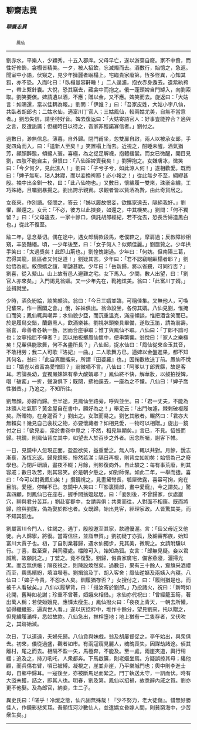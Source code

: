 

## 聊齋志異

##### 聊齋志異
　　`鳳仙`

* * *

劉赤水，平樂人，少穎秀。十五入郡庠。父母早亡，遂以游蕩自廢。家不中貲，而性好修飾，衾榻皆精美。一夕，被人招飲，忘滅燭而去。酒數行，始憶之，急返。聞室中小語，伏窺之，見少年擁麗者眠榻上。宅臨貴家廢第，恆多怪異，心知其狐，亦不恐。入而叱曰：「臥榻豈容鼾睡！」二人遑遽，抱衣赤身遁去。遺紫紈袴一，帶上繫針囊。大悅，恐其竊去，藏衾中而抱之。俄一蓬頭婢自門罅入，向劉索取。劉笑要償。婢請遺以酒，不應；贈以金，又不應。婢笑而去。旋返曰：「大姑言：如賜還，當以佳耦為報。」劉問：「伊誰？」曰：「吾家皮姓，大姑小字八仙，共臥者胡郎也；二姑水仙，適富川丁官人；三姑鳳仙，較兩姑尤美，自無不當意者。」劉恐失信，請坐待好音。婢去復返曰：「大姑寄語官人：好事豈能猝合？適與之言，反遭詬厲；但緩時日以待之，吾家非輕諾寡信者。」劉付之。

過數日，渺無信息。薄暮，自外歸。閉門甫坐，忽雙扉自啟，兩人以被承女郎，手捉四角而入，曰：「送新人至矣！」笑置榻上而去。近視之，酣睡未醒，酒氣猶芳，頳顏醉態，傾絕人寰。喜極，為之捉足解襪，抱體緩裳。而女已微醒，開目見劉，四肢不能自主，但恨曰：「八仙淫婢賣我矣！」劉狎抱之。女嫌膚冰，微笑曰：「今夕何夕，見此涼人！」劉曰：「子兮子兮，如此涼人何！」遂相歡愛。既而曰：「婢子無恥，玷人牀寢，而以妾換袴耶！必小報之！」從此無夕不至，綢繆甚殷。袖中出金釧一枚，曰：「此八仙物也。」又數日，懷繡履一雙來，珠嵌金繡，工巧殊絕，且囑劉暴揚之。劉出誇示親賓。求觀者皆以貲酒為贄，由此奇貨居之。

女夜來，作別語。怪問之，答云：「姊以履故恨妾，欲攜家遠去，隔絕我好。」劉懼，願還之。女云：「不必，彼方以此挾妾，如還之，中其機矣。」劉問：「何不獨留？」曰：「父母遠去，一家十餘口，俱託胡郎經紀，若不從去，恐長舌婦造黑白也。」從此不復至。

踰二年，思念綦切。偶在途中，遇女郎騎款段馬，老僕鞚之，摩肩過；反啟障紗相窺，丰姿豔絕。頃，一少年後至，曰：「女子何人？似頗佳麗。」劉亟贊之。少年拱手笑曰：「太過獎矣！此即山荊也。」劉惶愧謝過。少年曰：「何妨。但南陽三葛，君得其龍，區區者又何足道！」劉疑其言。少年曰：「君不認竊眠臥榻者耶？」劉始悟為胡。敘僚婿之誼，嘲謔甚歡。少年曰：「岳新歸，將以省覲，可同行否？」劉喜，從入縈山。山上故有邑人避難之宅。女下馬入。少間，數人出望，曰：「劉官人亦來矣。」入門謁見翁嫗。又一少年先在，靴袍炫美。翁曰：「此富川丁婿。」並揖就坐。

少時，酒灸紛綸，談笑頗洽。翁曰：「今日三婿並臨，可稱佳集。又無他人，可喚兒輩來，作一團圞之會。」俄，姊妹俱出。翁命設坐，各傍其婿。八仙見劉，惟掩口而笑；鳳仙輒與嘲弄；水仙貌少亞，而沉重溫克，滿座傾談，惟把酒含笑而已。於是履舄交錯，蘭麝熏人，飲酒樂甚。劉視牀頭樂具畢備，遂取玉笛，請為翁壽。翁喜，命善者各執一藝，因而合座爭取；惟丁與鳳仙不取。八仙曰：「丁郎不諳可也；汝寧指屈不伸者？」因以拍板擲鳳仙懷中，便串繁響。翁悅曰：「家人之樂極矣！兒輩俱能歌舞，何不各盡所長？」八仙起，捉水仙曰：「鳳仙從來金玉其音，不敢相勞；我二人可歌『洛妃』一曲。」二人歌舞方已，適婢以金盤進果，都不知其何名。翁曰：「此自真臘攜來，所謂『田婆羅』也。」因掬數枚送丁前。鳳仙不悅曰：「婿豈以貧富為愛憎耶？」翁微哂不言。八仙曰：「阿爹以丁郎異縣，故是客耳。若論長幼，豈獨鳳妹妹有拳大酸婿耶？」鳳仙終不快，解華妝，以鼓拍授婢，唱「破窰」一折，聲淚俱下；既闋，拂袖逕去，一座為之不懽。八仙曰：「婢子喬性猶昔。」乃追之，不知所往。

劉無顏，亦辭而歸。至半途，見鳳仙坐路旁，呼與並坐。曰：「君一丈夫，不能為牀頭人吐氣耶？黃金屋自在書中，願好為之！」舉足云：「出門匆遽，棘剌破複履矣。所贈物，在身邊否？」劉出之。女取而易之。劉乞其敝者。囅然曰：「君亦大無賴矣！幾見自己衾枕之物，亦要懷藏者？如相見愛，一物可以相贈。」旋出一鏡付之曰：「欲見妾，當於書卷中覓之；不然，相見無期矣。」言已，不見。怊悵而歸。視鏡，則鳳仙背立其中，如望去人於百步之外者。因念所囑，謝客下帷。

一日，見鏡中人忽現正面，盈盈欲笑，益重愛之。無人時，輒以共對。月餘，銳志漸衰，游恆忘返。歸見鏡影，慘然若涕；隔日再視，則背立如初矣：始悟為己之廢學也。乃閉戶研讀，晝夜不輟；月餘，則影復向外。自此驗之：每有事荒廢，則其容戚；數日攻苦，則其容笑。於是朝夕懸之，如對師保。如此二年，一舉而捷。喜曰：「今可以對我鳳仙矣！」攬鏡視之，見畫黛彎長，瓠犀微露，喜容可掬，宛在目前。愛極，停睇不已。忽鏡中人笑曰：「『影裏情郎，畫中愛寵』，今之謂矣。」驚喜四顧，則鳳仙已在座右。握手問翁媼起居。曰：「妾別後，不曾歸家，伏處巖穴，聊與君分苦耳。」劉赴宴郡中，女請與俱；共乘而往，人對面不相窺。既而將歸，陰與劉謀，偽為娶於郡也者。女既歸，始出見客，經理家政。人皆驚其美，而不知其狐也。

劉屬富川令門人，往謁之。遇丁，殷殷邀至其家，款禮優渥。言：「岳父母近又他徙。內人歸寧，將復。當寄信往，並詣申賀。」劉初疑丁亦狐，及細審邦族，始知富川大賈子也。初，丁自別業暮歸，遇水仙獨步，見其美，微睨之。女請附驥以行。丁喜，載至齋，與同寢處。櫺隙可入，始知為狐。女言：「郎無見疑。妾以君誠篤，故願託之。」丁嬖之。竟不復娶。劉歸，假貴家廣宅，備客燕寢，灑掃光潔。而苦無供帳；隔夜視之，則陳設煥然矣。過數日，果有三十餘人，齎旗采酒禮而至，輿馬繽紛，填溢堦巷。劉揖翁及丁、胡入客舍；鳳仙逆嫗及兩姨入內寢。八仙曰：「婢子今貴，不怨冰人矣。釧履猶存否？」女搜付之，曰：「履則猶是也，而被千人看破矣。」八仙以履擊背，曰：「撻汝寄於劉郎。」乃投諸火，祝曰：「新時如花開，舊時如花謝；珍重不曾著，姮娥來相借。」水仙亦代祝曰：「曾經籠玉筍，著出萬人稱；若使姮娥見，應憐太瘦生。」鳳仙撥火曰：「夜夜上青天，一朝去所懽，留得纖纖影，遍與世人看。」遂以灰捻柈中，堆作十餘分，望見劉來，托以贈之，但見繡履滿柈，悉如故款。八仙急出，推柈墮地；地上猶有一二隻存者，又伏吹之，其跡始滅。

次日，丁以道遠，夫婦先歸。八仙貪與妹戲，翁及胡屢督促之，亭午始出，與衆俱去。初來，儀從過盛，觀者如市。有兩寇窺見麗人，魂魄喪失，因謀劫諸途。偵其離村，尾之而去。相隔不盈一矢，馬極奔，不能及。至一處，兩崖夾道，輿行稍緩；追及之，持刀吼吒，人衆都奔。下馬啟簾，則老嫗坐焉。方疑誤掠其母；纔他顧，而兵傷右臂，頃已被縛。凝視之，崖並非崖，乃平樂城門也；輿中則李進士母，自鄉中歸耳。一寇後至，亦被斷馬足而縶之。門丁執送太守，一訊而伏。時有大盜未獲，詰之，即其人也。明春，劉及第。鳳仙以招禍，故悉辭內戚之賀。劉亦更不他娶。及為郎官，納妾，生二子。

異史氏曰：「嗟乎！冷煖之態，仙凡固無殊哉！『少不努力，老大徒傷』。惜無好勝佳人，作鏡影悲笑耳。吾願恆河沙數仙人，並遣嬌女昏嫁人間，則貧窮海中，少苦衆生矣。」

* * *

